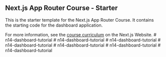 ## Next.js App Router Course - Starter

This is the starter template for the Next.js App Router Course. It contains the starting code for the dashboard application.

For more information, see the [course curriculum](https://nextjs.org/learn) on the Next.js Website.
#   n 1 4 - d a s h b o a r d - t u t o r i a l  
 #   n 1 4 - d a s h b o a r d - t u t o r i a l  
 #   n 1 4 - d a s h b o a r d - t u t o r i a l  
 #   n 1 4 - d a s h b o a r d - t u t o r i a l  
 #   n 1 4 - d a s h b o a r d - t u t o r i a l  
 #   n 1 4 - d a s h b o a r d - t u t o r i a l  
 #   n 1 4 - d a s h b o a r d - t u t o r i a l  
 